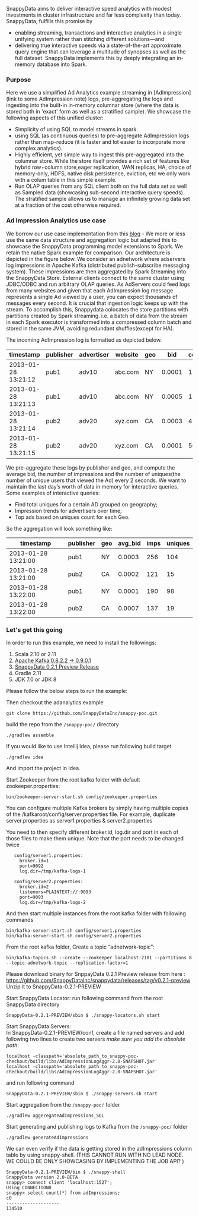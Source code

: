 SnappyData aims to deliver interactive speed analytics with modest investments in cluster infrastructure and far less complexity than today. SnappyData, fulfills this promise by 
- enabling streaming, transactions and interactive analytics in a single unifying system rather than stitching different solutions—and 
- delivering true interactive speeds via a state-of-the-art approximate query engine that can leverage a multitude of synopses as well as the full dataset. SnappyData implements this by deeply integrating an in-memory database into Spark. 

### Purpose
Here we use a simplified Ad Analytics example streaming in [AdImpression](link to some AdImpression note) logs, pre-aggregating the logs and ingesting into the built-in in-memory columnar store (where the data is stored both in 'exact' form as well as a stratified sample). 
We showcase the following aspects of this unified cluster:
- Simplicity of using SQL to model streams in spark. 
- using SQL (as continuous queries) to pre-aggregate AdImpression logs rather than map-reduce (it is faster and lot easier to incorporate more complex analytics).
- Highly efficient, yet simple way to ingest this pre-aggregated into the columnar store. While the store itself provides a rich set of features like hybrid row+column store,eager replication, WAN replicas, HA, choice of memory-only, HDFS, native disk persistence, eviction, etc we only work with a colum table in this simple example.
- Run OLAP queries from any SQL client both on the full data set as well as Sampled data (showcasing sub-second interactive query speeds). The stratified sample allows us to manage an infinitely growing data set at a fraction of the cost otherwise required.

### Ad Impression Analytics use case
We borrow our use case implementation from this [blog](https://chimpler.wordpress.com/2014/07/01/implementing-a-real-time-data-pipeline-with-spark-streaming/) - We more or less use the same data structure and aggregation logic but adapted this to showcase the SnappyData programming model extensions to Spark. We retain the native Spark example for comparison. 
Our architecture is depicted in the figure below. 
We consider an adnetwork where adservers log impressions in Apache Kafka (distributed publish-subscribe messaging system). These impressions are then aggregated by Spark Streaming into the SnappyData Store. External clients connect to the same cluster using JDBC/ODBC and run arbitrary OLAP queries. 
As AdServers could feed logs from many websites and given that each AdImpression log message represents a single Ad viewed by a user, you can expect thousands of messages every second. It is crucial that ingestion logic keeps up with the stream. To accomplish this, Snappydata colocates the store partitions with partitions created by Spark streaming. i.e. a batch of data from the stream in each Spark executor is transformed into a compressed column batch and stored in the same JVM, avoiding redundant shuffles(except for HA). 

The incoming AdImpression log is formatted as depicted below. 

|timestamp           |publisher |advertiser| website  |geo|bid    |cookie|
|--------------------|----------|----------|----------|---|-------|------|
|2013-01-28 13:21:12 |     pub1 |    adv10 |   abc.com| NY| 0.0001|  1214|
|2013-01-28 13:21:13 |     pub1 |     adv10|   abc.com| NY| 0.0005|  1214|
|2013-01-28 13:21:14 |     pub2 |    adv20 |   xyz.com| CA| 0.0003|  4321|
|2013-01-28 13:21:15 |     pub2 |     adv20|   xyz.com| CA| 0.0001|  5675|

We pre-aggregate these logs by publisher and geo, and compute the average bid, the number of impressions and the number of uniques(the number of unique users that viewed the Ad) every 2 seconds. We want to maintain the last day’s worth of data in memory for interactive queries. 
Some examples of interactive queries:  
- Find total uniques for a certain AD grouped on geography; 
- Impression trends for advertisers over time; 
- Top ads based on uniques count for each Geo. 

So the aggregation will look something like:

|timestamp           |publisher |geo    | avg_bid  |imps|uniques|
|--------------------|----------|-------|----------|----|-------|
|2013-01-28 13:21:00 |     pub1 |    NY |  0.0003  | 256| 104   |
|2013-01-28 13:21:00 |     pub2 |    CA |   0.0002 | 121| 15    |
|2013-01-28 13:22:00 |     pub1 |    NY |  0.0001  | 190| 98    |
|2013-01-28 13:22:00 |     pub2 |    CA |   0.0007 | 137| 19    |

### Let's get this going
In order to run this example, we need to install the followings:

1. Scala 2.10 or 2.11
2. [Apache Kafka 0.8.2.2 -> 0.9.0.1](http://kafka.apache.org/downloads.html)
3. [SnappyData 0.2.1 Preview Release](https://github.com/SnappyDataInc/snappydata/releases)
4. Gradle 2.11
5. JDK 7.0 or JDK 8

Please follow the below steps to run the example:

Then checkout the adanalytics example
```
git clone https://github.com/SnappyDataInc/snappy-poc.git
```
build the repo from the `/snappy-poc/` directory
```
./gradlew assemble
```
If you would like to use Intellij Idea, please run following build target
```
./gradlew idea 
```
And import the project in Idea.

Start Zookeeper from the root kafka folder with default zookeeper.properties:
```
bin/zookeeper-server-start.sh config/zookeeper.properties
```

You can configure multiple Kafka brokers by simply having multiple copies of the /kafkaroot/config/server.properties file.
For example, duplicate server.properties as server1.properties & server2.properties

You need to then specify different broker.id, log.dir and port in each of those files to make them unique. Note that the port needs to be changed twice
```
   config/server1.properties:
     broker.id=1
     port=9092
     log.dir=/tmp/kafka-logs-1
```
```
   config/server2.properties:
     broker.id=2
     listeners=PLAINTEXT://:9093
     port=9093
     log.dir=/tmp/kafka-logs-2
```
And then start multiple instances from the root kafka folder with following commands

```
bin/kafka-server-start.sh config/server1.properties
bin/kafka-server-start.sh config/server2.properties
```
From the root kafka folder, Create a topic “adnetwork-topic”:
```
bin/kafka-topics.sh --create --zookeeper localhost:2181 --partitions 8 --topic adnetwork-topic --replication-factor=1
```
Please download binary for SnppayData 0.2.1 Preview release from here : https://github.com/SnappyDataInc/snappydata/releases/tag/v0.2.1-preview
Unzip it to SnappyData-0.2.1-PREVIEW

Start SnappyData Locator:
run following command from the root SnappyData directory
```
SnappyData-0.2.1-PREVIEW/sbin $ ./snappy-locators.sh start
```

Start SnappyData Servers:  
In SnappyData-0.2.1-PREVIEW/conf, create a file named servers and add following two lines to create two servers *make sure you add the absolute path*: 
```
localhost -classpath='absolute_path_to_snappy-poc-checkout/build/libs/AdImpressionLogAggr-2.0-SNAPSHOT.jar'
localhost -classpath='absolute_path_to_snappy-poc-checkout/build/libs/AdImpressionLogAggr-2.0-SNAPSHOT.jar'
```
and run following command

```
SnappyData-0.2.1-PREVIEW/sbin $ ./snappy-servers.sh start
```

Start aggregation from the `/snappy-poc/` folder
```
./gradlew aggeregateAdImpressions_SQL
```

Start generating and publishing logs to Kafka from the `/snappy-poc/` folder
```
./gradlew generateAdImpressions
```
We can even verify if the data is getting stored in the adImpressions column table by using snappy-shell. 
(THIS CANNOT RUN WITH NO LEAD NODE. WE COULD BE ONLY SHOWCASING BY IMPLEMENTING THE JOB API? )
```
SnappyData-0.2.1-PREVIEW/bin $ ./snappy-shell 
SnappyData version 2.0-BETA
snappy> connect client 'localhost:1527';
Using CONNECTION0
snappy> select count(*) from adImpressions;
c0                 
--------------------
134510 
```

